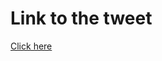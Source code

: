 # Link to the tweet

[Click here](https://twitter.com/roc_tanweer/status/1518835187790282753?s=20&t=oIC4K4ZUx2BKIiyoMCVs2A)